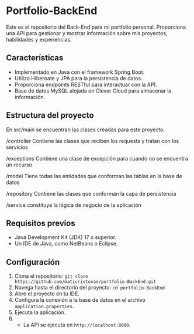 # Portfolio-BackEnd

Este es el repositorio del Back-End para mi portfolio personal. Proporciona una API para gestionar y mostrar información sobre mis proyectos, habilidades y experiencias.

## Características
- Implementado en Java con el framework Spring Boot.
- Utiliza Hibernate y JPA para la persistencia de datos.
- Proporciona endpoints RESTful para interactuar con la API.
- Base de datos MySQL alojada en Clever Cloud para almacenar la información.

## Estructura del proyecto
En src/main se encuentran las clases creadas para este proyecto.

/controller 
Contiene las clases que reciben los requests y tratan con los servicios

/exceptions 
Contiene una clase de excepción para cuando no se encuentra un recurso

/model
Tiene todas las entidades que conforman las tablas en la base de datos

/repository
Contiene las clases que conforman la capa de persistencia

/service
constituye la lógica de negocio de la aplicación

## Requisitos previos
- Java Development Kit (JDK) 17 o superior.
- Un IDE de Java, como NetBeans o Eclipse.

## Configuración
1. Clona el repositorio: `git clone https://github.com/maticristovao/portfolio-BackEnd.git`
2. Navega hasta el directorio del proyecto: `cd portfolio-BackEnd`
3. Abre el proyecto en tu IDE.
4. Configura la conexión a la base de datos en el archivo `application.properties`.
5. Ejecuta la aplicación.
6. - La API se ejecuta en `http://localhost:8080`.
